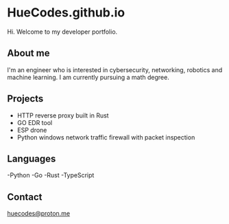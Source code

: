 # HueCodes.github.io

Hi. Welcome to my developer portfolio.

## About me
I'm an engineer who is interested in cybersecurity, networking, robotics and machine learning. I am currently pursuing a math degree. 

## Projects
- HTTP reverse proxy built in Rust
- GO EDR tool 
- ESP drone
- Python windows network traffic firewall with packet inspection

## Languages
-Python
-Go
-Rust
-TypeScript

## Contact
huecodes@proton.me
